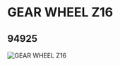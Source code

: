 # GEAR WHEEL Z16
## 94925
![GEAR WHEEL Z16](https://lc-www-live-s.legocdn.com/media/bricks/5/2/4640536.jpg)